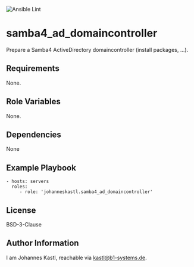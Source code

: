 ![Ansible Lint](https://github.com/johanneskastl/ansible-role-samba4_ad_domaincontroller/workflows/Ansible%20Lint/badge.svg)

samba4_ad_domaincontroller
=========

Prepare a Samba4 ActiveDirectory domaincontroller (install packages, ...).

Requirements
------------

None.

Role Variables
--------------

None.

Dependencies
------------

None

Example Playbook
----------------

    - hosts: servers
      roles:
         - role: 'johanneskastl.samba4_ad_domaincontroller'

License
-------

BSD-3-Clause

Author Information
------------------

I am Johannes Kastl, reachable via kastl@b1-systems.de.
